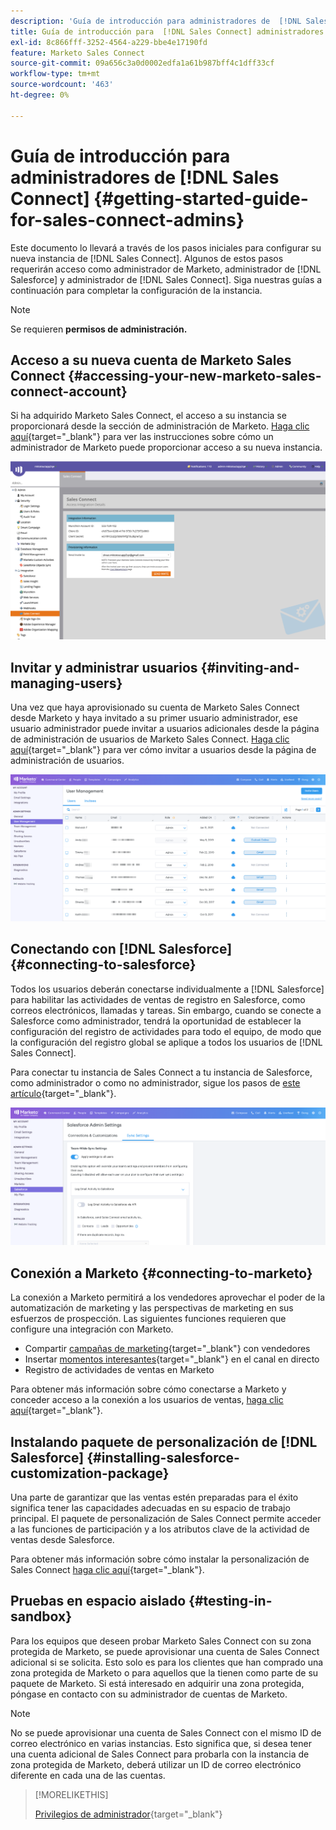 ```yaml
---
description: 'Guía de introducción para administradores de  [!DNL Sales Connect] Marketo Docs: documentación del producto'
title: Guía de introducción para  [!DNL Sales Connect] administradores
exl-id: 8c866fff-3252-4564-a229-bbe4e17190fd
feature: Marketo Sales Connect
source-git-commit: 09a656c3a0d0002edfa1a61b987bff4c1dff33cf
workflow-type: tm+mt
source-wordcount: '463'
ht-degree: 0%

---
```


# Guía de introducción para administradores de [!DNL Sales Connect] {#getting-started-guide-for-sales-connect-admins}

Este documento lo llevará a través de los pasos iniciales para configurar su nueva instancia de [!DNL Sales Connect]. Algunos de estos pasos requerirán acceso como administrador de Marketo, administrador de [!DNL Salesforce] y administrador de [!DNL Sales Connect]. Siga nuestras guías a continuación para completar la configuración de la instancia.

>[!NOTE]
>
>Se requieren **permisos de administración.**

## Acceso a su nueva cuenta de Marketo Sales Connect {#accessing-your-new-marketo-sales-connect-account}

Si ha adquirido Marketo Sales Connect, el acceso a su instancia se proporcionará desde la sección de administración de Marketo. [Haga clic aquí](/help/marketo/product-docs/marketo-sales-connect/getting-started/accessing-your-new-sales-connect-instance.md){target="_blank"} para ver las instrucciones sobre cómo un administrador de Marketo puede proporcionar acceso a su nueva instancia.

![](assets/getting-started-guide-for-sales-connect-admins-1.png)

## Invitar y administrar usuarios {#inviting-and-managing-users}

Una vez que haya aprovisionado su cuenta de Marketo Sales Connect desde Marketo y haya invitado a su primer usuario administrador, ese usuario administrador puede invitar a usuarios adicionales desde la página de administración de usuarios de Marketo Sales Connect. [Haga clic aquí](/help/marketo/product-docs/marketo-sales-connect/admin/invite-users.md){target="_blank"} para ver cómo invitar a usuarios desde la página de administración de usuarios.

![](assets/getting-started-guide-for-sales-connect-admins-2.png)

## Conectando con [!DNL Salesforce] {#connecting-to-salesforce}

Todos los usuarios deberán conectarse individualmente a [!DNL Salesforce] para habilitar las actividades de ventas de registro en Salesforce, como correos electrónicos, llamadas y tareas. Sin embargo, cuando se conecte a Salesforce como administrador, tendrá la oportunidad de establecer la configuración del registro de actividades para todo el equipo, de modo que la configuración del registro global se aplique a todos los usuarios de [!DNL Sales Connect].

Para conectar tu instancia de Sales Connect a tu instancia de Salesforce, como administrador o como no administrador, sigue los pasos de [este artículo](/help/marketo/product-docs/marketo-sales-connect/crm/salesforce-integration/connect-your-sales-connect-account-to-salesforce.md){target="_blank"}.

![](assets/getting-started-guide-for-sales-connect-admins-3.png)

## Conexión a Marketo {#connecting-to-marketo}

La conexión a Marketo permitirá a los vendedores aprovechar el poder de la automatización de marketing y las perspectivas de marketing en sus esfuerzos de prospección. Las siguientes funciones requieren que configure una integración con Marketo.

* Compartir [campañas de marketing](/help/marketo/product-docs/marketo-sales-connect/marketo/make-a-campaign-visible-to-sales-connect-users.md){target="_blank"} con vendedores
* Insertar [momentos interesantes](/help/marketo/product-docs/marketo-sales-connect/marketo/interesting-moments-in-sales-connect.md){target="_blank"} en el canal en directo
* Registro de actividades de ventas en Marketo

Para obtener más información sobre cómo conectarse a Marketo y conceder acceso a la conexión a los usuarios de ventas, [haga clic aquí](/help/marketo/product-docs/marketo-sales-connect/marketo/set-up-your-marketo-connection.md){target="_blank"}.

## Instalando paquete de personalización de [!DNL Salesforce] {#installing-salesforce-customization-package}

Una parte de garantizar que las ventas estén preparadas para el éxito significa tener las capacidades adecuadas en su espacio de trabajo principal. El paquete de personalización de Sales Connect permite acceder a las funciones de participación y a los atributos clave de la actividad de ventas desde Salesforce.

Para obtener más información sobre cómo instalar la personalización de Sales Connect [haga clic aquí](/help/marketo/product-docs/marketo-sales-connect/crm/salesforce-customization/sales-connect-customizations-for-crm.md){target="_blank"}.

## Pruebas en espacio aislado {#testing-in-sandbox}

Para los equipos que deseen probar Marketo Sales Connect con su zona protegida de Marketo, se puede aprovisionar una cuenta de Sales Connect adicional si se solicita. Esto solo es para los clientes que han comprado una zona protegida de Marketo o para aquellos que la tienen como parte de su paquete de Marketo. Si está interesado en adquirir una zona protegida, póngase en contacto con su administrador de cuentas de Marketo.

>[!NOTE]
>
>No se puede aprovisionar una cuenta de Sales Connect con el mismo ID de correo electrónico en varias instancias. Esto significa que, si desea tener una cuenta adicional de Sales Connect para probarla con la instancia de zona protegida de Marketo, deberá utilizar un ID de correo electrónico diferente en cada una de las cuentas.

>[!MORELIKETHIS]
>
>[Privilegios de administrador](/help/marketo/product-docs/marketo-sales-connect/admin/user-access-details.md){target="_blank"}

